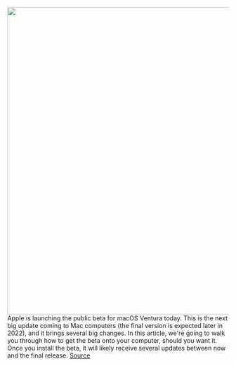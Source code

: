 <img src='https://cdn.vox-cdn.com/thumbor/zT1WU59B6M5BMLm4KS5B31O3P_w=/0x0:2000x1125/1200x800/filters:focal(840x403:1160x723)/cdn.vox-cdn.com/uploads/chorus_image/image/71095758/lcimg_18acbe76_fc8c_4e36_b3d6_673e116bca79.0.jpg' width='700px' /><br/>
Apple is launching the public beta for macOS Ventura today. This is the next big update coming to Mac computers (the final version is expected later in 2022), and it brings several big changes. In this article, we're going to walk you through how to get the beta onto your computer, should you want it. Once you install the beta, it will likely receive several updates between now and the final release.
<a href='https://www.theverge.com/23200261/how-to-install-macos-ventura-public-beta-backups-separate-partition-drive'> Source <a/>